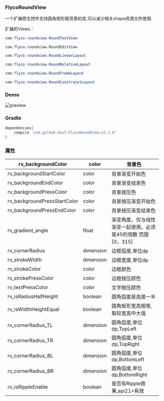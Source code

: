 ### FlycoRoundView

一个扩展原生控件支持圆角矩形框背景的库,可以减少相关shape资源文件使用.

扩展的Views：

```java
com.flyco.roundview.RoundTextView
```

```
com.flyco.roundview.RoundEditView
```

```java
com.flyco.roundview.RoundLinearLayout
```

```java
com.flyco.roundview.RoundRelativeLayout
```

```java
com.flyco.roundview.RoundFrameLayout
```

```java
com.flyco.roundview.RoundConstraintLayout
```



### Demo

![preview](https://github.com/duxl/FlycoRoundView/blob/master/preview.gif)

### Gradle

```groovy
dependencies{
    compile 'com.github.duxl:FlycoRoundView:v2.1.0'
}
```

### 属性

| rv_backgroundColor           | color     | 背景色                                                      |
| ---------------------------- | --------- | ----------------------------------------------------------- |
| rv_backgroundStartColor      | color     | 背景渐变开始色                                              |
| rv_backgroundEndColor        | color     | 背景渐变结束色                                              |
| rv_backgroundPressColor      | color     | 背景按压色                                                  |
| rv_backgroundPressStartColor | color     | 背景按压渐变开始色                                          |
| rv_backgroundPressEndColor   | color     | 背景按压渐变结束色                                          |
| rv_gradient_angle            | float     | 渐变角度，仅与线性渐变一起使用。必须是45的倍数 范围[0，315] |
| rv_cornerRadius              | dimension | 边框弧度,单位dp                                             |
| rv_strokeWidth               | dimension | 边框宽度,单位dp                                             |
| rv_strokeColor               | color     | 边框颜色                                                    |
| rv_strokePressColor          | color     | 边框按压颜色                                                |
| rv_textPressColor            | color     | 文字按压颜色                                                |
| rv_isRadiusHalfHeight        | boolean   | 圆角弧度是高度一半                                          |
| rv_isWidthHeightEqual        | boolean   | 圆角矩形宽高相等,取较宽高中大值                             |
| rv_cornerRadius_TL           | dimension | 圆角弧度,单位dp,TopLeft                                     |
| rv_cornerRadius_TR           | dimension | 圆角弧度,单位dp,TopRight                                    |
| rv_cornerRadius_BL           | dimension | 圆角弧度,单位dp,BottomLeft                                  |
| rv_cornerRadius_BR           | dimension | 圆角弧度,单位dp,BottomRight                                 |
| rv_isRippleEnable            | boolean   | 是否有Ripple效果,api21+有效                                 |



